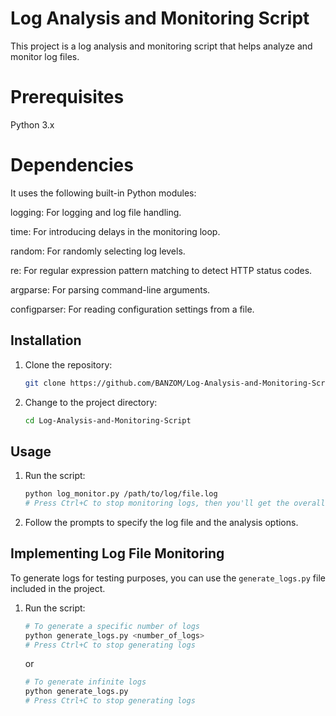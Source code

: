 # Log Analysis and Monitoring Script

This project is a log analysis and monitoring script that helps analyze and monitor log files. 

# Prerequisites
Python 3.x

# Dependencies
It uses the following built-in Python modules:

logging: For logging and log file handling.

time: For introducing delays in the monitoring loop.

random: For randomly selecting log levels.

re: For regular expression pattern matching to detect HTTP status codes.

argparse: For parsing command-line arguments.

configparser: For reading configuration settings from a file.

## Installation

1. Clone the repository:

    ```bash
    git clone https://github.com/BANZOM/Log-Analysis-and-Monitoring-Script.git
    ```

2. Change to the project directory:

    ```bash
    cd Log-Analysis-and-Monitoring-Script
    ```

## Usage

1. Run the script:

    ```bash
    python log_monitor.py /path/to/log/file.log
    # Press Ctrl+C to stop monitoring logs, then you'll get the overall summary
    ```

2. Follow the prompts to specify the log file and the analysis options.


## Implementing Log File Monitoring

To generate logs for testing purposes, you can use the `generate_logs.py` file included in the project. 

1. Run the script:

    ```bash
    # To generate a specific number of logs
    python generate_logs.py <number_of_logs>
    # Press Ctrl+C to stop generating logs
    ```

    or

    ```bash
    # To generate infinite logs
    python generate_logs.py
    # Press Ctrl+C to stop generating logs
    ```
    
